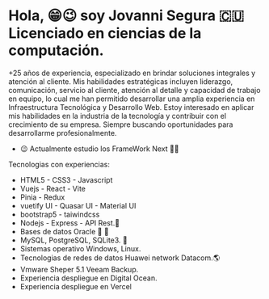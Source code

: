# Hola,  😁😉 soy Jovanni Segura 🇨🇺 Licenciado en ciencias de la computación.
+25 años de experiencia, especializado en brindar soluciones integrales y atención al cliente. Mis habilidades estratégicas incluyen liderazgo, comunicación, servicio al cliente, atención al detalle y capacidad de trabajo en equipo, lo cual me han permitido desarrollar una amplia experiencia en Infraestructura Tecnológica y Desarrollo Web. Estoy interesado en aplicar mis habilidades en la industria de la tecnología y contribuir con el crecimiento de su empresa. Siempre buscando oportunidades para desarrollarme profesionalmente.

- 😉 Actualmente estudio los FrameWork  Next 💪💯

Tecnologias con experiencias:

- HTML5 - CSS3 - Javascript
- Vuejs - React - Vite
- Pinia - Redux 
- vuetify UI - Quasar UI - Material UI
- bootstrap5 - taiwindcss 
- Nodejs - Express - API Rest.💪
- Bases de datos Oracle 💪 💯
- MySQL, PostgreSQL, SQLite3. 💪
- Sistemas operativo Windows, Linux.
- Tecnologias de redes de datos Huawei network Datacom.🌎
- Vmware Sheper 5.1 Veeam Backup.
- Experiencia despliegue en Digital Ocean.
- Experiencia despliegue en Vercel 
